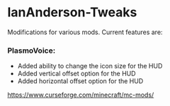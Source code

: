 # IanAnderson-Tweaks

Modifications for various mods. Current features are:

### PlasmoVoice:
  - Added ability to change the icon size for the HUD
  - Added vertical offset option for the HUD
  - Added horizontal offset option for the HUD


https://www.curseforge.com/minecraft/mc-mods/
